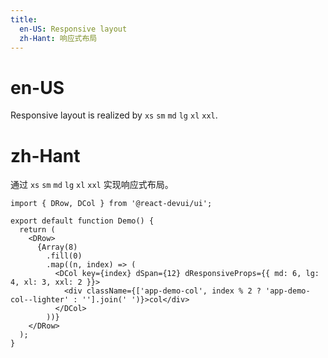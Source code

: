```yaml
---
title:
  en-US: Responsive layout
  zh-Hant: 响应式布局
---
```


# en-US

Responsive layout is realized by `xs` `sm` `md` `lg` `xl` `xxl`.

# zh-Hant

通过 `xs` `sm` `md` `lg` `xl` `xxl` 实现响应式布局。

```tsx
import { DRow, DCol } from '@react-devui/ui';

export default function Demo() {
  return (
    <DRow>
      {Array(8)
        .fill(0)
        .map((n, index) => (
          <DCol key={index} dSpan={12} dResponsiveProps={{ md: 6, lg: 4, xl: 3, xxl: 2 }}>
            <div className={['app-demo-col', index % 2 ? 'app-demo-col--lighter' : ''].join(' ')}>col</div>
          </DCol>
        ))}
    </DRow>
  );
}
```
